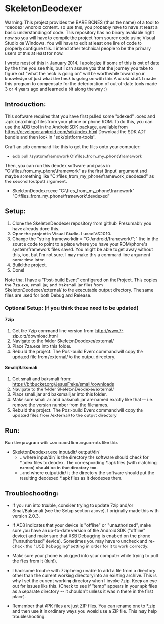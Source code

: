 # SkeletonDeodexer

Warning: This project provides the BARE BONES (thus the name) of a tool to "deodex" Android content. To use this, you probably have to have at least a basic understanding of code. This repository has no binary avaliable right now so you will have to compile the project from source code using Visual Studio on Windows. You will have to edit at least one line of code to properly configure this. I intend other technical people to be the primary users of this at least for now.

I wrote most of this in January 2014. I apologize if some of this is out of date by the time you see this, but I can assure you that the journey you take to figure out "what the heck is going on" will be worthwhile toward your knowledge of just what the heck is going on with this Android stuff. I made this program to compensate for the deterioration of out-of-date tools made 3 or 4 years ago and learned a bit along the way :)


## Introduction:
This software requires that you have first pulled some "odexed" .odex and .apk (matching) files from your phone or phone ROM. To do this, you can use the ADB tool in the Android SDK package, available from https://developer.android.com/sdk/index.html Download the SDK ADT bundle and then look in "sdk/platform-tools".

Craft an adb command like this to get the files onto your computer:
* adb pull /system/framework C:\files_from_my_phone\framework

Then, you can run this deodex software and pass in "C:\files_from_my_phone\framework" as the first (input) argument and maybe something like "C:\files_from_my_phone\framework_deodexed" as the second (output) argument. 
* SkeletonDeodexer.exe "C:\files_from_my_phone\framework" "C:\files_from_my_phone\framework\deodexed"


## Setup:
1. Clone the SkeletonDeodexer repository from github. Presumably you have already done this.
2. Open the project in Visual Studio. I used VS2010.
3. Change the "string frameworkdir = "C:/android/framework/";" line in the source code to point to a place where you have your ROM/phone's system/framework files saved. You might be able to get away without this, too, but I'm not sure. I may make this a command line argument some time later.
4. Build the project.
5. Done!

Note that I have a "Post-build Event" configured on the Project. This copies the 7za.exe, smali.jar, and baksmali.jar files from SkeletonDeodexer/external/ to the executable output directory. The same files are used for both Debug and Release.

### Optional Setup: (if you think these need to be updated)

#### 7zip
1. Get the 7zip command line version from: http://www.7-zip.org/download.html
2. Navigate to the folder SkeletonDeodexer/external/
3. Place 7za.exe into this folder.
4. Rebuild the project. The Post-build Event command will copy the updated file from /external/ to the output directory.

#### Smali/Baksmali
1. Get smali and baksmali from: https://bitbucket.org/JesusFreke/smali/downloads
2. Navigate to the folder SkeletonDeodexer/external/
3. Place smali.jar and baksmali.jar into this folder.
4. Make sure smali.jar and baksmali.jar are named exactly like that -- i.e. remove the version number from the filenames.
5. Rebuild the project. The Post-build Event command will copy the updated files from /external/ to the output directory.


## Run:
Run the program with command line arguments like this:
* SkeletonDeodexer.exe input/dir/ output/dir/
  * ...where input/dir/ is the directory the software should check for *.odex files to deodex. The corresponding *.apk files (with matching names) should be in that directory too.
  * ..and where output/dir/ is the directory the software should put the resulting deodexed *.apk files as it deodexes them.


## Troubleshooting:
* If you run into trouble, consider trying to update 7zip and/or Smali/Baksmali (see the Setup section above). I originally made this with version 2.0.3.

* If ADB indicates that your device is "offline" or "unauthorized", make sure you have an up-to-date version of the Android SDK ("offline" device) and make sure that USB Debugging is enabled on the phone ("unauthorized" device). Sometimes you may have to uncheck and re-check the "USB Debugging" setting in order for it to work correctly.

* Make sure your phone is plugged into your computer while trying to pull the files from it (duh!).

* I had some trouble with 7zip being unable to add a file from a directory other than the current working directory into an existing archive. This is why I set the current working directory when I invoke 7zip. Keep an eye out for issues like this. (Check to see if "temp" appears in your apk files as a separate directory -- it shouldn't unless it was in there in the first place).

* Remember that APK files are just ZIP files. You can rename one to *.zip and then use it in ordinary ways you would use a ZIP file. This may help troubleshooting.


